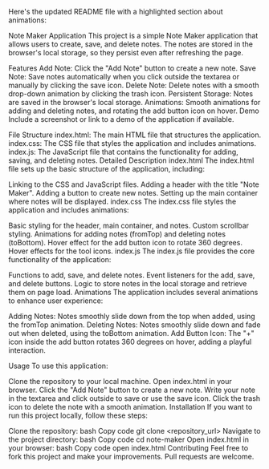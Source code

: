 
Here's the updated README file with a highlighted section about animations:

Note Maker Application
This project is a simple Note Maker application that allows users to create, save, and delete notes. The notes are stored in the browser's local storage, so they persist even after refreshing the page.

Features
Add Note: Click the "Add Note" button to create a new note.
Save Note: Save notes automatically when you click outside the textarea or manually by clicking the save icon.
Delete Note: Delete notes with a smooth drop-down animation by clicking the trash icon.
Persistent Storage: Notes are saved in the browser's local storage.
Animations: Smooth animations for adding and deleting notes, and rotating the add button icon on hover.
Demo
Include a screenshot or link to a demo of the application if available.

File Structure
index.html: The main HTML file that structures the application.
index.css: The CSS file that styles the application and includes animations.
index.js: The JavaScript file that contains the functionality for adding, saving, and deleting notes.
Detailed Description
index.html
The index.html file sets up the basic structure of the application, including:

Linking to the CSS and JavaScript files.
Adding a header with the title "Note Maker".
Adding a button to create new notes.
Setting up the main container where notes will be displayed.
index.css
The index.css file styles the application and includes animations:

Basic styling for the header, main container, and notes.
Custom scrollbar styling.
Animations for adding notes (fromTop) and deleting notes (toBottom).
Hover effect for the add button icon to rotate 360 degrees.
Hover effects for the tool icons.
index.js
The index.js file provides the core functionality of the application:

Functions to add, save, and delete notes.
Event listeners for the add, save, and delete buttons.
Logic to store notes in the local storage and retrieve them on page load.
Animations
The application includes several animations to enhance user experience:

Adding Notes: Notes smoothly slide down from the top when added, using the fromTop animation.
Deleting Notes: Notes smoothly slide down and fade out when deleted, using the toBottom animation.
Add Button Icon: The "+" icon inside the add button rotates 360 degrees on hover, adding a playful interaction.


Usage
To use this application:

Clone the repository to your local machine.
Open index.html in your browser.
Click the "Add Note" button to create a new note.
Write your note in the textarea and click outside to save or use the save icon.
Click the trash icon to delete the note with a smooth animation.
Installation
If you want to run this project locally, follow these steps:

Clone the repository:
bash
Copy code
git clone <repository_url>
Navigate to the project directory:
bash
Copy code
cd note-maker
Open index.html in your browser:
bash
Copy code
open index.html
Contributing
Feel free to fork this project and make your improvements. Pull requests are welcome.
